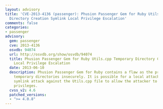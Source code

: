 ```yaml
---
layout: advisory
title: 'CVE-2013-4136 (passenger): Phusion Passenger Gem for Ruby Utils.cpp Temporary
  Directory Creation Symlink Local Privilege Escalation'
comments: false
categories:
- passenger
advisory:
  gem: passenger
  cve: 2013-4136
  osvdb: 94074
  url: http://osvdb.org/show/osvdb/94074
  title: Phusion Passenger Gem for Ruby Utils.cpp Temporary Directory Creation Symlink
    Local Privilege Escalation
  date: 2013-06-10
  description: Phusion Passenger Gem for Ruby contains a flaw as the program creates
    temporary directories insecurely. It is possible for a local attacker to use a
    symlink attack against the Utils.cpp file to allow the attacker to gain elevated
    privileges.
  cvss_v2: 4.6
  patched_versions:
  - ">= 4.0.8"
---
```

